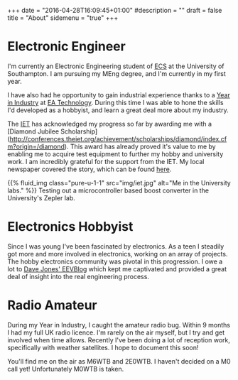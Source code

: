 +++
date = "2016-04-28T16:09:45+01:00"
#description = ""
draft = false
title = "About"
sidemenu = "true"
+++

# Electronic Engineer
I'm currently an Electronic Engineering student of
[ECS](http://www.ecs.soton.ac.uk/) at the University of Southampton.
I am pursuing my MEng degree, and I'm currently in my first year.

I have also had he opportunity to gain industrial experience thanks to a [Year 
in Industry](http://www.etrust.org.uk/the-year-in-industry) at [EA 
Technology](http://www.eatechnology.com/). During this time I was able to hone 
the skills I'd developed as a hobbyist, and learn a great deal more about my 
industry.

The [IET](http://www.theiet.org/) has acknowledged my progress so far by 
awarding me with a [Diamond Jubilee Scholarship] 
(http://conferences.theiet.org/achievement/scholarships/diamond/index.cfm?origin=/diamond). 
This award has already proved it's value to me by enabling me to acquire test 
equipment to further my hobby and university work. I am incredibly grateful 
for the support from the IET. My local newspaper covered the story, which can 
be found 
[here](http://www.whitbygazette.co.uk/news/local/ex-caedmon-college-whitby-student-a-real-diamond-geezer-1-7772699).

{{% fluid_img class="pure-u-1-1" src="img/iet.jpg" alt="Me in the University labs." %}} 
Testing out a microcontroller based boost converter in the University's Zepler lab.

# Electronics Hobbyist
Since I was young I've been fascinated by electronics. As a teen I steadily 
got more and more involved in electronics, working on an array of projects. 
The hobby electronics community was pivotal in this progression. I owe a lot 
to [Dave Jones' EEVBlog](https://www.eevblog.com/) which kept me captivated 
and provided a great deal of insight into the real engineering process.

# Radio Amateur
During my Year in Industry, I caught the amateur radio bug. Within 9 months I 
had my full UK radio licence. I'm rarely on the air myself, but I try and get 
involved when time allows. Recently I've been doing a lot of reception work, 
specifically with weather satellites. I hope to document this soon!

You'll find me on the air as M6WTB and 2E0WTB. I haven't decided on a M0 call 
yet! Unfortunately M0WTB is taken.

